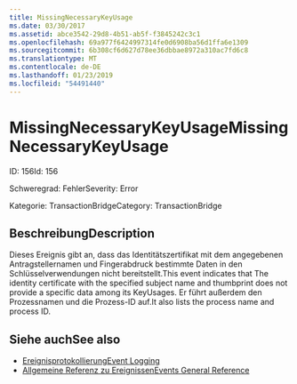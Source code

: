 ```yaml
---
title: MissingNecessaryKeyUsage
ms.date: 03/30/2017
ms.assetid: abce3542-29d8-4b51-ab5f-f3845242c3c1
ms.openlocfilehash: 69a977f6424997314fe0d6908ba56d1ffa6e1309
ms.sourcegitcommit: 6b308cf6d627d78ee36dbbae8972a310ac7fd6c8
ms.translationtype: MT
ms.contentlocale: de-DE
ms.lasthandoff: 01/23/2019
ms.locfileid: "54491440"
---
```

# <a name="missingnecessarykeyusage"></a><span data-ttu-id="38e2b-102">MissingNecessaryKeyUsage</span><span class="sxs-lookup"><span data-stu-id="38e2b-102">MissingNecessaryKeyUsage</span></span>
<span data-ttu-id="38e2b-103">ID: 156</span><span class="sxs-lookup"><span data-stu-id="38e2b-103">Id: 156</span></span>  
  
 <span data-ttu-id="38e2b-104">Schweregrad: Fehler</span><span class="sxs-lookup"><span data-stu-id="38e2b-104">Severity: Error</span></span>  
  
 <span data-ttu-id="38e2b-105">Kategorie: TransactionBridge</span><span class="sxs-lookup"><span data-stu-id="38e2b-105">Category: TransactionBridge</span></span>  
  
## <a name="description"></a><span data-ttu-id="38e2b-106">Beschreibung</span><span class="sxs-lookup"><span data-stu-id="38e2b-106">Description</span></span>  
 <span data-ttu-id="38e2b-107">Dieses Ereignis gibt an, dass das Identitätszertifikat mit dem angegebenen Antragstellernamen und Fingerabdruck bestimmte Daten in den Schlüsselverwendungen nicht bereitstellt.</span><span class="sxs-lookup"><span data-stu-id="38e2b-107">This event indicates that The identity certificate with the specified subject name and thumbprint does not provide a specific data among its KeyUsages.</span></span> <span data-ttu-id="38e2b-108">Er führt außerdem den Prozessnamen und die Prozess-ID auf.</span><span class="sxs-lookup"><span data-stu-id="38e2b-108">It also lists the process name and process ID.</span></span>  
  
## <a name="see-also"></a><span data-ttu-id="38e2b-109">Siehe auch</span><span class="sxs-lookup"><span data-stu-id="38e2b-109">See also</span></span>
- [<span data-ttu-id="38e2b-110">Ereignisprotokollierung</span><span class="sxs-lookup"><span data-stu-id="38e2b-110">Event Logging</span></span>](../../../../../docs/framework/wcf/diagnostics/event-logging/index.md)
- [<span data-ttu-id="38e2b-111">Allgemeine Referenz zu Ereignissen</span><span class="sxs-lookup"><span data-stu-id="38e2b-111">Events General Reference</span></span>](../../../../../docs/framework/wcf/diagnostics/event-logging/events-general-reference.md)
